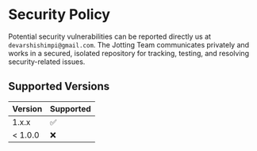 # Security Policy

Potential security vulnerabilities can be reported directly us at `devarshishimpi@gmail.com`. The Jotting Team communicates privately and works in a secured, isolated repository for tracking, testing, and resolving security-related issues.

## Supported Versions

| Version | Supported          |
| ------- | ------------------ |
| 1.x.x   | :white_check_mark: |
| < 1.0.0   | :x:                |
